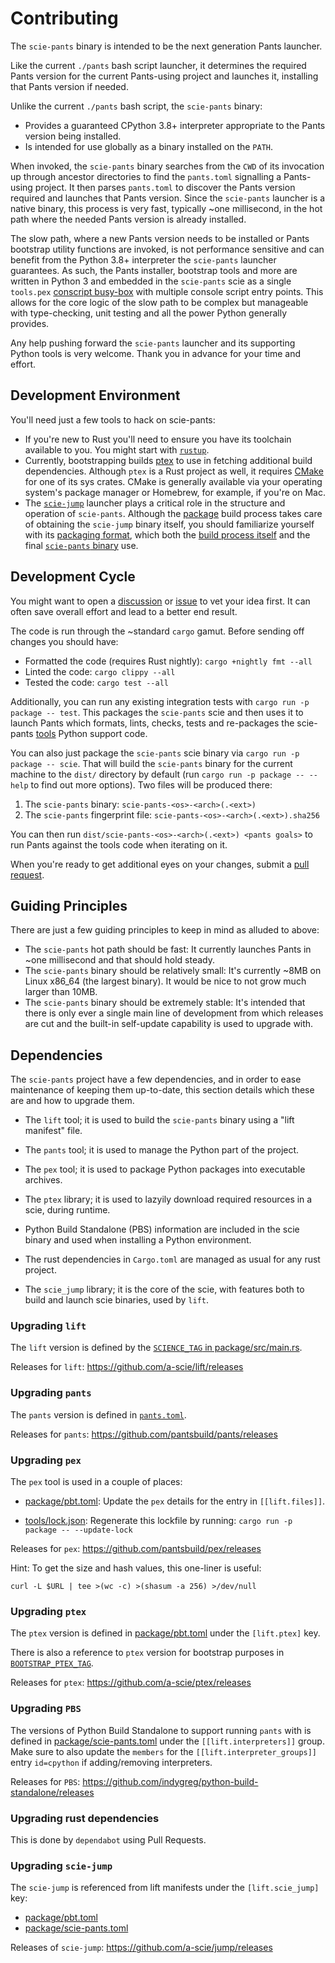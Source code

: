 # Contributing

The `scie-pants` binary is intended to be the next generation Pants launcher.

Like the current `./pants` bash  script launcher, it determines the required Pants version for the
current Pants-using project and launches it, installing that Pants version if needed.

Unlike the current `./pants` bash script, the `scie-pants` binary:
+ Provides a guaranteed CPython 3.8+ interpreter appropriate to the Pants version being installed.
+ Is intended for use globally as a binary installed on the `PATH`.

When invoked, the `scie-pants` binary searches from the `CWD` of its invocation up through ancestor
directories to find the `pants.toml` signalling a Pants-using project. It then parses `pants.toml`
to discover the Pants version required and launches that Pants version. Since the `scie-pants`
launcher is a native binary, this process is very fast, typically ~one millisecond, in the hot path
where the needed Pants version is already installed.

The slow path, where a new Pants version needs to be installed or Pants bootstrap utility functions
are invoked, is not performance sensitive and can benefit from the Python 3.8+ interpreter the
`scie-pants` launcher guarantees. As such, the Pants installer, bootstrap tools and more are written
in Python 3 and embedded in the `scie-pants` scie as a single `tools.pex` [conscript busy-box](
https://pypi.org/project/conscript/) with multiple console script entry points. This allows for the
core logic of the slow path to be complex but manageable with type-checking, unit testing and all
the power Python generally provides.

Any help pushing forward the `scie-pants` launcher and its supporting Python tools is very welcome.
Thank you in advance for your time and effort.

## Development Environment

You'll need just a few tools to hack on scie-pants:
+ If you're new to Rust you'll need to ensure you have its toolchain available to you. You might
  start with [`rustup`](https://rustup.rs/).
+ Currently, bootstrapping builds [ptex](https://github.com/a-scie/ptex) to use in fetching
  additional build dependencies. Although `ptex` is a Rust project as well, it requires [CMake](
  https://cmake.org/) for one of its sys crates. CMake is generally available via your operating
  system's package manager or Homebrew, for example, if you're on Mac.
+ The [`scie-jump`](https://github.com/a-scie/jump) launcher plays a critical role in the structure
  and operation of `scie-pants`. Although the [package](package/src/main.rs) build process takes
  care of obtaining the `scie-jump` binary itself, you should familiarize yourself with its
  [packaging format](https://github.com/a-scie/jump/blob/main/docs/packaging.md), which both the
  [build process itself](package/pbt.lift.json) and the final [`scie-pants` binary](
  package/scie-pants.lift.json) use.

## Development Cycle

You might want to open a [discussion](https://github.com/pantsbuild/scie-pants/discussions) or
[issue](https://github.com/pantsbuild/scie-pants/issues) to vet your idea first. It can often save
overall effort and lead to a better end result.

The code is run through the ~standard `cargo` gamut. Before sending off changes you should have:
+ Formatted the code (requires Rust nightly): `cargo +nightly fmt --all`
+ Linted the code: `cargo clippy --all`
+ Tested the code: `cargo test --all`

Additionally, you can run any existing integration tests with `cargo run -p package -- test`. This
packages the `scie-pants` scie and then uses it to launch Pants which formats, lints, checks, tests
and re-packages the scie-pants [tools](tools) Python support code.

You can also just package the `scie-pants` scie binary via `cargo run -p package -- scie`. That will
build the `scie-pants` binary for the current machine to the `dist/` directory by default (run
`cargo run -p package -- --help` to find out more options). Two files will be produced there:
1. The `scie-pants` binary: `scie-pants-<os>-<arch>(.<ext>)`
2. The `scie-pants` fingerprint file: `scie-pants-<os>-<arch>(.<ext>).sha256`

You can then run `dist/scie-pants-<os>-<arch>(.<ext>) <pants goals>` to run Pants against the tools
code when iterating on it.

When you're ready to get additional eyes on your changes, submit a [pull request](
https://github.com/pantsbuild/scie-pants/pulls).

## Guiding Principles

There are just a few guiding principles to keep in mind as alluded to above:
+ The `scie-pants` hot path should be fast: It currently launches Pants in ~one millisecond and that
  should hold steady.
+ The `scie-pants` binary should be relatively small: It's currently ~8MB on Linux x86_64 (the
  largest binary). It would be nice to not grow much larger than 10MB.
+ The `scie-pants` binary should be extremely stable: It's intended that there is only ever a single
  main line of development from which releases are cut and the built-in self-update capability is
  used to upgrade with.

## Dependencies

The `scie-pants` project have a few dependencies, and in order to ease maintenance of keeping them
up-to-date, this section details which these are and how to upgrade them.

* The `lift` tool; it is used to build the `scie-pants` binary using a "lift manifest" file.

* The `pants` tool; it is used to manage the Python part of the project.

* The `pex` tool; it is used to package Python packages into executable archives.

* The `ptex` library; it is used to lazyily download required resources in a scie, during runtime.

* Python Build Standalone (PBS) information are included in the scie binary and used when installing
  a Python environment.

* The rust dependencies in `Cargo.toml` are managed as usual for any rust project.

* The `scie_jump` library; it is the core of the scie, with features both to build and launch scie
  binaries, used by `lift`.

### Upgrading `lift`

The `lift` version is defined by the [`SCIENCE_TAG` in package/src/main.rs](package/src/main.rs).

Releases for `lift`: https://github.com/a-scie/lift/releases

### Upgrading `pants`

The `pants` version is defined in [`pants.toml`](pants.toml).

Releases for `pants`: https://github.com/pantsbuild/pants/releases

### Upgrading `pex`

The `pex` tool is used in a couple of places:

* [package/pbt.toml](package/pbt.toml): Update the `pex` details for the entry in `[[lift.files]]`.

* [tools/lock.json](tools/lock.json): Regenerate this lockfile by running:
  `cargo run -p package -- --update-lock`

Releases for `pex`: https://github.com/pantsbuild/pex/releases

Hint: To get the size and hash values, this one-liner is useful:

    curl -L $URL | tee >(wc -c) >(shasum -a 256) >/dev/null

### Upgrading `ptex`

The `ptex` version is defined in [package/pbt.toml](package/pbt.toml) under the `[lift.ptex]` key.

There is also a reference to `ptex` version for bootstrap purposes in [`BOOTSTRAP_PTEX_TAG`](package/src/utils/build.rs).

Releases for `ptex`: https://github.com/a-scie/ptex/releases

### Upgrading `PBS`

The versions of Python Build Standalone to support running `pants` with is defined in
[package/scie-pants.toml](package/scie-pants.toml) under the `[[lift.interpreters]]` group. Make
sure to also update the `members` for the `[[lift.interpreter_groups]]` entry `id=cpython` if
adding/removing interpreters.

Releases for `PBS`: https://github.com/indygreg/python-build-standalone/releases

### Upgrading rust dependencies

This is done by `dependabot` using Pull Requests.

### Upgrading `scie-jump`

The `scie-jump` is referenced from lift manifests under the `[lift.scie_jump]` key:

* [package/pbt.toml](package/pbt.toml)
* [package/scie-pants.toml](package/scie-pants.toml)

Releases of `scie-jump`: https://github.com/a-scie/jump/releases
